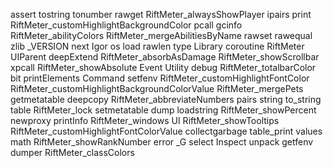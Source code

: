 assert
tostring
tonumber
rawget
RiftMeter_alwaysShowPlayer
ipairs
print
RiftMeter_customHighlightBackgroundColor
pcall
gcinfo
RiftMeter_abilityColors
RiftMeter_mergeAbilitiesByName
rawset
rawequal
zlib
_VERSION
next
Igor
os
load
rawlen
type
Library
coroutine
RiftMeter
UIParent
deepExtend
RiftMeter_absorbAsDamage
RiftMeter_showScrollbar
xpcall
RiftMeter_showAbsolute
Event
Utility
debug
RiftMeter_totalbarColor
bit
printElements
Command
setfenv
RiftMeter_customHighlightFontColor
RiftMeter_customHighlightBackgroundColorValue
RiftMeter_mergePets
getmetatable
deepcopy
RiftMeter_abbreviateNumbers
pairs
string
to_string
table
RiftMeter_lock
setmetatable
dump
loadstring
RiftMeter_showPercent
newproxy
printInfo
RiftMeter_windows
UI
RiftMeter_showTooltips
RiftMeter_customHighlightFontColorValue
collectgarbage
table_print
values
math
RiftMeter_showRankNumber
error
_G
select
Inspect
unpack
getfenv
dumper
RiftMeter_classColors
